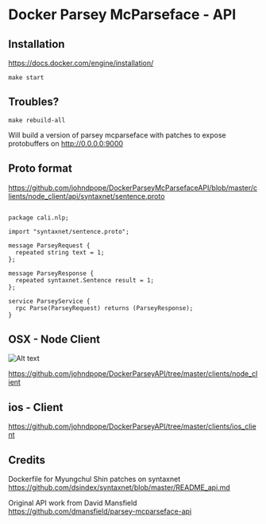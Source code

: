 # Docker Parsey McParseface - API

## Installation
https://docs.docker.com/engine/installation/

```
make start
```

## Troubles? 
```
make rebuild-all
```
 
Will build a version of parsey mcparseface with patches to expose protobuffers  on http://0.0.0.0:9000


## Proto format
https://github.com/johndpope/DockerParseyMcParsefaceAPI/blob/master/clients/node_client/api/syntaxnet/sentence.proto

```syntax = "proto3";

package cali.nlp;

import "syntaxnet/sentence.proto";

message ParseyRequest {
  repeated string text = 1;
};

message ParseyResponse {
  repeated syntaxnet.Sentence result = 1;
};

service ParseyService {
  rpc Parse(ParseyRequest) returns (ParseyResponse);
}
```



## OSX - Node Client
![Alt text](https://raw.githubusercontent.com/johndpope/DockerParseyAPI/master/images/node_results.png "Node JS client")

https://github.com/johndpope/DockerParseyAPI/tree/master/clients/node_client


## ios - Client
https://github.com/johndpope/DockerParseyAPI/tree/master/clients/ios_client



## Credits
Dockerfile for Myungchul Shin patches on syntaxnet
https://github.com/dsindex/syntaxnet/blob/master/README_api.md

Original API work from David Mansfield
https://github.com/dmansfield/parsey-mcparseface-api
